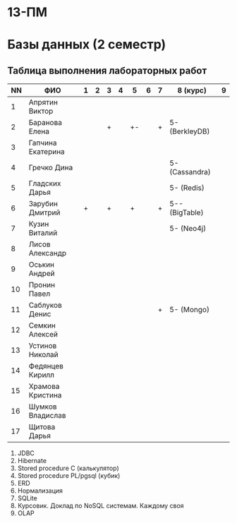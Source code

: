 # 13-ПМ
# Базы данных (2 семестр)

## Таблица выполнения лабораторных работ

| NN  | ФИО               | 1   | 2   | 3   | 4   | 5   | 6   | 7   | 8 (курс)       | 9   |
| --- | ----------------- | --- | --- | --- | --- | --- | --- | --- | -------------- | --- |
| 1   | Апрятин Виктор    |     |     |     |     |     |     |     |                |     |
| 2   | Баранова Елена    |     |     | +   |     | +-  |     | +   | 5- (BerkleyDB) |     |
| 3   | Гапчина Екатерина |     |     |     |     |     |     |     |                |     |
| 4   | Гречко Дина       |     |     |     |     |     |     |     | 5- (Cassandra) |     |
| 5   | Гладских Дарья    |     |     |     |     |     |     |     | 5- (Redis)     |     |
| 6   | Зарубин Дмитрий   | +   |     | +   |     | +   |     | +   | 5-- (BigTable) |     |
| 7   | Кузин Виталий     |     |     |     |     |     |     |     | 5- (Neo4j)     |     |
| 8   | Лисов Александр   |     |     |     |     |     |     |     |                |     |
| 9   | Оськин Андрей     |     |     |     |     |     |     |     |                |     |
| 10  | Пронин Павел      |     |     |     |     |     |     |     |                |     |
| 11  | Саблуков Денис    |     |     |     |     |     |     | +   | 5- (Mongo)     |     |
| 12  | Семкин Алексей    |     |     |     |     |     |     |     |                |     |
| 13  | Устинов Николай   |     |     |     |     |     |     |     |                |     |
| 14  | Федянцев Кирилл   |     |     |     |     |     |     |     |                |     |
| 15  | Храмова Кристина  |     |     |     |     |     |     |     |                |     |
| 16  | Шумков Владислав  |     |     |     |     |     |     |     |                |     |
| 17  | Щитова Дарья      |     |     |     |     |     |     |     |                |     |

1. JDBC
2. Hibernate
3. Stored procedure C (калькулятор)
4. Stored procedure PL/pgsql (кубик)
5. ERD
6. Нормализация
7. SQLite
8. Курсовик. Доклад по NoSQL системам. Каждому своя
9. OLAP
